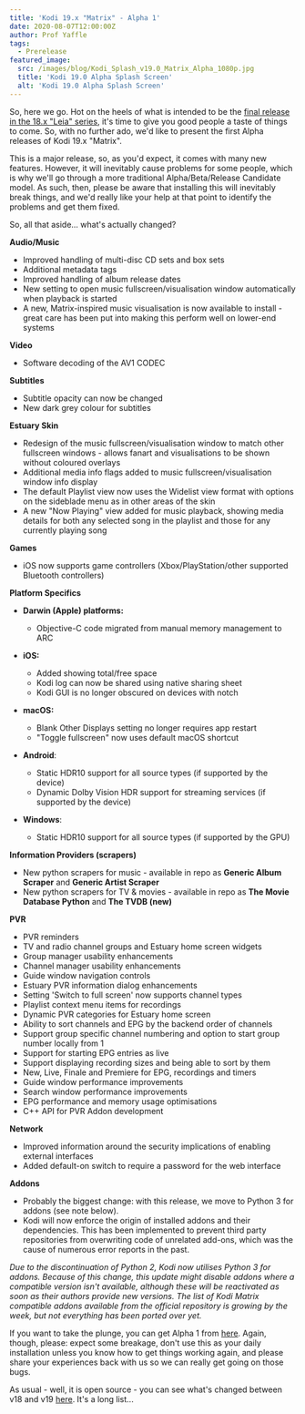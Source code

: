 ```yaml
---
title: 'Kodi 19.x "Matrix" - Alpha 1'
date: 2020-08-07T12:00:00Z
author: Prof Yaffle
tags:
  - Prerelease
featured_image:
  src: /images/blog/Kodi_Splash_v19.0_Matrix_Alpha_1080p.jpg
  title: 'Kodi 19.0 Alpha Splash Screen'
  alt: 'Kodi 19.0 Alpha Splash Screen'
---
```

So, here we go. Hot on the heels of what is intended to be the [final release in the 18.x "Leia" series](https://kodi.tv/article/kodi-leia-188-release), it's time to give you good people a taste of things to come. So, with no further ado, we'd like to present the first Alpha releases of Kodi 19.x "Matrix".

 This is a major release, so, as you'd expect, it comes with many new features. However, it will inevitably cause problems for some people, which is why we'll go through a more traditional Alpha/Beta/Release Candidate model. As such, then, please be aware that installing this will inevitably break things, and we'd really like your help at that point to identify the problems and get them fixed.

 So, all that aside... what's actually changed?

 **Audio/Music**

 
 * Improved handling of multi-disc CD sets and box sets
 * Additional metadata tags
 * Improved handling of album release dates
 * New setting to open music fullscreen/visualisation window automatically when playback is started
 * A new, Matrix-inspired music visualisation is now available to install - great care has been put into making this perform well on lower-end systems
 
 **Video**

 
 * Software decoding of the AV1 CODEC
 
 **Subtitles**

 
 * Subtitle opacity can now be changed
 * New dark grey colour for subtitles
 
 **Estuary Skin**

 
 * Redesign of the music fullscreen/visualisation window to match other fullscreen windows - allows fanart and visualisations to be shown without coloured overlays
 * Additional media info flags added to music fullscreen/visualisation window info display
 * The default Playlist view now uses the Widelist view format with options on the sideblade menu as in other areas of the skin
 * A new "Now Playing" view added for music playback, showing media details for both any selected song in the playlist and those for any currently playing song
 
 **Games**

 
 * iOS now supports game controllers (Xbox/PlayStation/other supported Bluetooth controllers)
 
 **Platform Specifics**

 
 * **Darwin (Apple) platforms:** 
	 + Objective-C code migrated from manual memory management to ARC 
 
 
 * **iOS:** 
	 + Added showing total/free space
	 + Kodi log can now be shared using native sharing sheet
	 + Kodi GUI is no longer obscured on devices with notch 
 
 
 * **macOS:** 
	 + Blank Other Displays setting no longer requires app restart
	 + "Toggle fullscreen" now uses default macOS shortcut 
 
 
 * **Android**: 
	 + Static HDR10 support for all source types (if supported by the device)
	 + Dynamic Dolby Vision HDR support for streaming services (if supported by the device) 
 
 
 * **Windows**: 
	 + Static HDR10 support for all source types (if supported by the GPU) 
 
 **Information Providers (scrapers)**

 
 * New python scrapers for music - available in repo as **Generic Album Scraper** and **Generic Artist Scraper**
 * New python scrapers for TV & movies - available in repo as **The Movie Database Python** and **The TVDB (new)**
 
 **PVR**

 
 * PVR reminders
 * TV and radio channel groups and Estuary home screen widgets
 * Group manager usability enhancements
 * Channel manager usability enhancements
 * Guide window navigation controls
 * Estuary PVR information dialog enhancements
 * Setting 'Switch to full screen' now supports channel types
 * Playlist context menu items for recordings
 * Dynamic PVR categories for Estuary home screen
 * Ability to sort channels and EPG by the backend order of channels
 * Support group specific channel numbering and option to start group number locally from 1
 * Support for starting EPG entries as live
 * Support displaying recording sizes and being able to sort by them
 * New, Live, Finale and Premiere for EPG, recordings and timers
 * Guide window performance improvements
 * Search window performance improvements
 * EPG performance and memory usage optimisations
 * C++ API for PVR Addon development
 
 **Network**

 
 * Improved information around the security implications of enabling external interfaces
 * Added default-on switch to require a password for the web interface
 
 **Addons**

 
 * Probably the biggest change: with this release, we move to Python 3 for addons (see note below).
 * Kodi will now enforce the origin of installed addons and their dependencies. This has been implemented to prevent third party repositories from overwriting code of unrelated add-ons, which was the cause of numerous error reports in the past.
 
 *Due to the discontinuation of Python 2, Kodi now utilises Python 3 for addons. Because of this change, this update might disable addons where a compatible version isn't available, although these will be reactivated as soon as their authors provide new versions. The list of Kodi Matrix compatible addons available from the official repository is growing by the week, but not everything has been ported over yet.*

 

  

 If you want to take the plunge, you can get Alpha 1 from [here](https://mirrors.kodi.tv/snapshots/). Again, though, please: expect some breakage, don't use this as your daily installation unless you know how to get things working again, and please share your experiences back with us so we can really get going on those bugs.

 As usual - well, it is open source - you can see what's changed between v18 and v19 [here](https://github.com/xbmc/xbmc/compare/Leia...19.0a1-Matrix). It's a long list...

 
